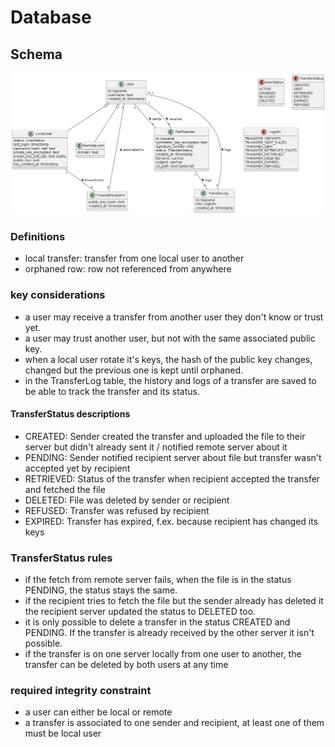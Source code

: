 # Database

## Schema

![database_schema.png](umls/dist/database_schema.png)

### Definitions

* local transfer: transfer from one local user to another
* orphaned row: row not referenced from anywhere 

### key considerations

* a user may receive a transfer from another user they don't know or trust yet.
* a user may trust another user, but not with the same associated public key.
* when a local user rotate it's keys, the hash of the public key changes, changed but the previous one is kept until orphaned.
* in the TransferLog table, the history and logs of a transfer are saved to be able to track the transfer and its status.

#### TransferStatus descriptions

* CREATED: Sender created the transfer and uploaded the file to their server but didn't already sent it / notified remote server about it
* PENDING: Sender notified recipient server about file but transfer wasn't accepted yet by recipient
* RETRIEVED: Status of the transfer when recipient accepted the transfer and fetched the file
* DELETED: File was deleted by sender or recipient
* REFUSED: Transfer was refused by recipient
* EXPIRED: Transfer has expired, f.ex. because recipient has changed its keys

### TransferStatus rules

* if the fetch from remote server fails, when the file is in the status PENDING, the status stays the same.
* if the recipient tries to fetch the file but the sender already has deleted it the recipient server updated the status to DELETED too.
* it is only possible to delete a transfer in the status CREATED and PENDING. If the transfer is already received by the other server it isn't possible.
* if the transfer is on one server locally from one user to another, the transfer can be deleted by both users at any time

### required integrity constraint

* a user can either be local or remote
* a transfer is associated to one sender and recipient, at least one of them must be local user
